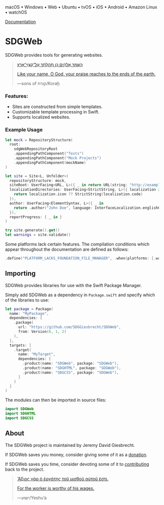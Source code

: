 <!--
 README.md

 This source file is part of the SDGWeb open source project.
 https://sdggiesbrecht.github.io/SDGWeb

 Copyright ©2018–2023 Jeremy David Giesbrecht and the SDGWeb project contributors.

 Soli Deo gloria.

 Licensed under the Apache Licence, Version 2.0.
 See http://www.apache.org/licenses/LICENSE-2.0 for licence information.
 -->

macOS • Windows • Web • Ubuntu • tvOS • iOS • Android • Amazon Linux • watchOS

[Documentation](https://sdggiesbrecht.github.io/SDGWeb/%F0%9F%87%A8%F0%9F%87%A6EN)

# SDGWeb

SDGWeb provides tools for generating websites.

> [כְּשִׁמְךָ אֱלֹהִים כְּן תְּהלָּתְךָ עַל־קַצְוֵי־אֶרֶץ׃](https://www.biblegateway.com/passage/?search=Psalm+48&version=WLC;NIV)
>
> [Like your name, O God, your praise reaches to the ends of the earth.](https://www.biblegateway.com/passage/?search=Psalm+48&version=WLC;NIV)
>
> ―sons of קורח/Koraẖ

### Features:

- Sites are constructed from simple templates.
- Customizable template processing in Swift.
- Supports localized websites.

### Example Usage

```swift
let mock = RepositoryStructure(
  root:
    sdgWebRepositoryRoot
    .appendingPathComponent("Tests")
    .appendingPathComponent("Mock Projects")
    .appendingPathComponent(mockName)
)

let site = Site<L, Unfolder>(
  repositoryStructure: mock,
  siteRoot: UserFacing<URL, L>({ _ in return URL(string: "http://example.com")! }),
  localizationDirectories: UserFacing<StrictString, L>({ localization in
    return localization.icon ?? StrictString(localization.code)
  }),
  author: UserFacing<ElementSyntax, L>({ _ in
    return .author("John Doe", language: InterfaceLocalization.englishCanada)
  }),
  reportProgress: { _ in }
)

try site.generate().get()
let warnings = site.validate()
```

Some platforms lack certain features. The compilation conditions which appear throughout the documentation are defined as follows:

```swift
.define("PLATFORM_LACKS_FOUNDATION_FILE_MANAGER", .when(platforms: [.wasi])),
```

## Importing

SDGWeb provides libraries for use with the Swift Package Manager.

Simply add SDGWeb as a dependency in `Package.swift` and specify which of the libraries to use:

```swift
let package = Package(
  name: "MyPackage",
  dependencies: [
    .package(
      url: "https://github.com/SDGGiesbrecht/SDGWeb",
      from: Version(6, 1, 2)
    ),
  ],
  targets: [
    .target(
      name: "MyTarget",
      dependencies: [
        .product(name: "SDGWeb", package: "SDGWeb"),
        .product(name: "SDGHTML", package: "SDGWeb"),
        .product(name: "SDGCSS", package: "SDGWeb"),
      ]
    )
  ]
)
```

The modules can then be imported in source files:

```swift
import SDGWeb
import SDGHTML
import SDGCSS
```

## About

The SDGWeb project is maintained by Jeremy David Giesbrecht.

If SDGWeb saves you money, consider giving some of it as a [donation](https://paypal.me/JeremyGiesbrecht).

If SDGWeb saves you time, consider devoting some of it to [contributing](https://github.com/SDGGiesbrecht/SDGWeb) back to the project.

> [Ἄξιος γὰρ ὁ ἐργάτης τοῦ μισθοῦ αὐτοῦ ἐστι.](https://www.biblegateway.com/passage/?search=Luke+10&version=SBLGNT;NIV)
>
> [For the worker is worthy of his wages.](https://www.biblegateway.com/passage/?search=Luke+10&version=SBLGNT;NIV)
>
> ―‎ישוע/Yeshuʼa
